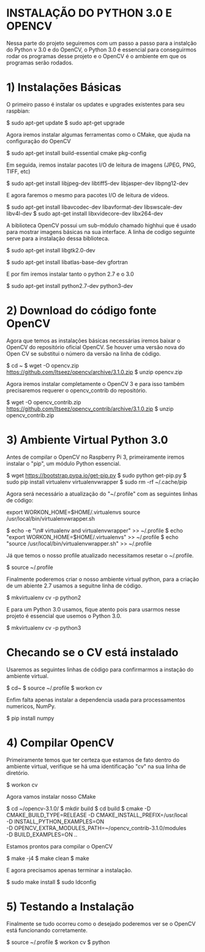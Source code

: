 # INSTALAÇÃO DO PYTHON 3.0 E OPENCV

Nessa parte do projeto seguiremos com um passo a passo para a instalção do Python v 3.0 e do OpenCV, o Python 3.0 é essencial para conseguirmos rodar os programas desse projeto e o OpenCV é o ambiente em que os programas serão rodados.

# 1) Instalações Básicas

O primeiro passo é instalar os updates e upgrades existentes para seu raspbian:

$ sudo apt-get update
$ sudo apt-get upgrade

Agora iremos instalar algumas ferramentas como o CMake, que ajuda na configuração do OpenCV

$ sudo apt-get install build-essential cmake pkg-config

Em seguida, iremos instalar pacotes I/O de leitura de imagens (JPEG, PNG, TIFF, etc)

$ sudo apt-get install libjpeg-dev libtiff5-dev libjasper-dev libpng12-dev

E agora faremos o mesmo para pacotes I/O de leitura de vídeos.

$ sudo apt-get install libavcodec-dev libavformat-dev libswscale-dev libv4l-dev
$ sudo apt-get install libxvidecore-dev libx264-dev

A biblioteca OpenCV possui um sub-módulo chamado highhui que é usado para mostrar imagens básicas na sua interface. A linha de codigo seguinte serve para a instalação dessa biblioteca.

$ sudo apt-get install libgtk2.0-dev

$ sudo apt-get install libatlas-base-dev gfortran

E por fim iremos instalar tanto o python 2.7 e o 3.0

$ sudo apt-get install python2.7-dev python3-dev

# 2) Download do código fonte OpenCV

Agora que temos as instalações básicas necessárias iremos baixar o OpenCV do repositório oficial OpenCV. Se houver uma versão nova do Open CV se substitui o número da versão na linha de código.

$ cd ~
$ wget -O opencv.zip https://github.com/Itseez/opencv/archive/3.1.0.zip
$ unzip opencv.zip

Agora iremos instalar completamente o OpenCV 3 e para isso também precisaremos requerer o opencv_contrib do repositório.

$ wget -O opencv_contrib.zip https://github.com/Itseez/opencv_contrib/archive/3.1.0.zip
$ unzip opencv_contrib.zip

# 3) Ambiente Virtual Python 3.0

Antes de compilar o OpenCV no Raspberry Pi 3, primeiramente iremos instalar o "pip", um módulo Python essencial.

$ wget https://bootstrap.pypa.io/get-pip.py
$ sudo python get-pip.py
$ sudo pip install virtualenv virtualenvwrapper
$ sudo rm -rf ~/.cache/pip

Agora será necessário a atualização do "~/.profile" com as seguintes linhas de código:

export WORKON_HOME=$HOME/.virtualenvs
source /usr/local/bin/virtualenvwrapper.sh

$ echo -e "\n# virtualenv and virtualenvwrapper" >> ~/.profile
$ echo "export WORKON_HOME=$HOME/.virtualenvs" >> ~/.profile
$ echo "source /usr/local/bin/virtualenvwrapper.sh" >> ~/.profile

Já que temos o nosso profile atualizado necessitamos resetar o ~/.profile.

$ source ~/.profile

Finalmente poderemos criar o nosso ambiente virtual python, para a criação de um abiente 2.7 usamos a seguitne linha de código.

$ mkvirtualenv cv -p python2

E para um Python 3.0 usamos, fique atento pois para usarmos nesse projeto é essencial que usemos o Python 3.0.

$ mkvirtualenv cv -p python3

# Checando se o CV está instalado

Usaremos as seguintes linhas de código para confirmarmos a instação do ambiente virtual.

$ cd~
$ source ~/.profile
$ workon cv

Enfim falta apenas instalar a dependencia usada para processamentos numericos, NumPy.

$ pip install numpy

# 4) Compilar OpenCV

Primeiramente temos que ter certeza que estamos de fato dentro do ambiente virtual, verifique se há uma identificação "cv" na sua linha de diretório.

$ workon cv

Agora vamos instalar nosso CMake

$ cd ~/opencv-3.1.0/
$ mkdir build
$ cd build
$ cmake -D CMAKE_BUILD_TYPE=RELEASE 
    -D CMAKE_INSTALL_PREFIX=/usr/local \
    -D INSTALL_PYTHON_EXAMPLES=ON \
    -D OPENCV_EXTRA_MODULES_PATH=~/opencv_contrib-3.1.0/modules \
    -D BUILD_EXAMPLES=ON ..
   
Estamos prontos para compilar o OpenCV

$ make -j4
$ make clean
$ make

E agora precisamos apenas terminar a instalação.

$ sudo make install
$ sudo ldconfig

# 5) Testando a Instalação

Finalmente se tudo ocorreu como o desejado poderemos ver se o OpenCV está funcionando corretamente.

$ source ~/.profile 
$ workon cv
$ python
